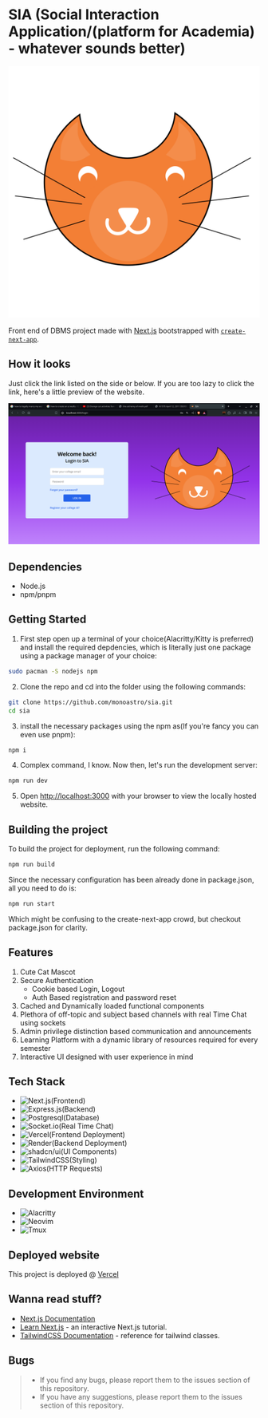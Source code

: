 # SIA (Social Interaction Application/(platform for Academia) - whatever sounds better)
<p align="center">
    <img 
    src="public/static/emma.svg"
    alt="Emma" 
    />
</p>

Front end of DBMS project made with [Next.js](https://nextjs.org/) bootstrapped with [`create-next-app`](https://github.com/vercel/next.js/tree/canary/packages/create-next-app).

## How it looks
Just click the link listed on the side or below. If you are too lazy to click the link, here's a little preview of the website.

![loginPage](public/loginPage.png)

## Dependencies
- Node.js
- npm/pnpm

## Getting Started
1. First step open up a terminal of your choice(Alacritty/Kitty is preferred) and install the required depdencies, which is literally just one package using a package manager of your choice:
```bash
sudo pacman -S nodejs npm
```
2. Clone the repo and cd into the folder using the following commands:
```bash
git clone https://github.com/monoastro/sia.git
cd sia
```
3. install the necessary packages using the npm as(If you're fancy you can even use pnpm):
```bash
npm i
```
4. Complex command, I know. Now then, let's run the development server:
```bash
npm run dev
```
5. Open [http://localhost:3000](http://localhost:3000) with your browser to view the locally hosted website.


## Building the project
To build the project for deployment, run the following command:
```bash
npm run build
```
Since the necessary configuration has been already done in package.json, all you need to do is:
```bash
npm run start
```
Which might be confusing to the create-next-app crowd, but checkout package.json for clarity.

## Features
1. Cute Cat Mascot
2. Secure Authentication
    * Cookie based Login, Logout
    * Auth Based registration and password reset
3. Cached and Dynamically loaded functional components
4. Plethora of off-topic and subject based channels with real Time Chat using sockets
5. Admin privilege distinction based communication and announcements
6. Learning Platform with a dynamic library of resources required for every semester
7. Interactive UI designed with user experience in mind

## Tech Stack
* ![Next.js(Frontend)](https://nextjs.org/)
* ![Express.js(Backend)](https://expressjs.com/)
* ![Postgresql(Database)](https://www.postgresql.org/)
* ![Socket.io(Real Time Chat)](https://socket.io/)
* ![Vercel(Frontend Deployment)](https://vercel.com/)
* ![Render(Backend Deployment)](https://render.com/)
* ![shadcn/ui(UI Components)](https://ui.shadcn.com/docs/components/)
* ![TailwindCSS(Styling)](https://tailwindcss.com/)
* ![Axios(HTTP Requests)](https://devdocs.io/axios/api_intro)

## Development Environment
* ![Alacritty]( https://alacritty.org/ )
* ![Neovim]( https://neovim.io/ )
* ![Tmux](https://github.com/tmux/tmux/wiki)

## Deployed website
This project is deployed @ [Vercel](https://sia-electrocord.vercel.app/)

## Wanna read stuff?
- [Next.js Documentation](https://nextjs.org/docs)
- [Learn Next.js](https://nextjs.org/learn) - an interactive Next.js tutorial.
- [TailwindCSS Documentation](https://tailwindcss.com/docs) - reference for tailwind classes.


## Bugs
> - If you find any bugs, please report them to the issues section of this repository.
> - If you have any suggestions, please report them to the issues section of this repository.
